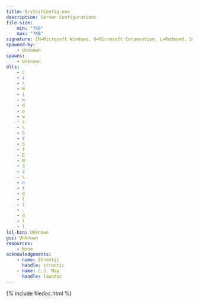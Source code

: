 ```yaml
---
title: SrvInitConfig.exe
description: Server Configurations
file-size:
    min: "?KB"
    max: "?KB"
signature: CN=Microsoft Windows, O=Microsoft Corporation, L=Redmond, S=Washington, C=US
spawned-by:
    - Unknown
spawns:
    - Unknown
dlls:
    - C
    - :
    - \
    - W
    - i
    - n
    - d
    - o
    - w
    - s
    - \
    - S
    - Y
    - S
    - T
    - E
    - M
    - 3
    - 2
    - \
    - n
    - t
    - d
    - l
    - l
    - .
    - d
    - l
    - l
lol-bin: Unknown
gui: Unknown
resources:
    - None
acknowledgements:
    - name: Strontic
      handle: strontic
    - name: C.J. May
      handle: lawndoc
---
```


{% include filedoc.html %}
